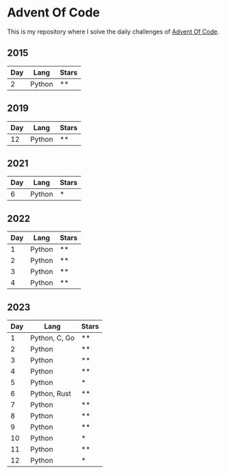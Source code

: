 # Advent Of Code

This is my repository where I solve the daily challenges of [Advent Of Code](https://adventofcode.com).

## 2015
| Day |     Lang     | Stars |
|-----|--------------|-------|
|  2  | Python       | \*\*  |

## 2019
| Day |     Lang     | Stars |
|-----|--------------|-------|
| 12  | Python       | \*\*  |

## 2021
| Day |     Lang     | Stars |
|-----|--------------|-------|
|  6  | Python       | \*    |

## 2022
| Day |     Lang     | Stars |
|-----|--------------|-------|
|  1  | Python       | \*\*  |
|  2  | Python       | \*\*  |
|  3  | Python       | \*\*  |
|  4  | Python       | \*\*  |

## 2023
| Day |     Lang      | Stars |
|-----|---------------|-------|
|  1  | Python, C, Go | \*\*  |
|  2  | Python        | \*\*  |
|  3  | Python        | \*\*  |
|  4  | Python        | \*\*  |
|  5  | Python        | \*    |
|  6  | Python, Rust  | \*\*  |
|  7  | Python        | \*\*  |
|  8  | Python        | \*\*  |
|  9  | Python        | \*\*  |
|  10 | Python        | \*    |
|  11 | Python        | \*\*  |
|  12 | Python        | \*    |

